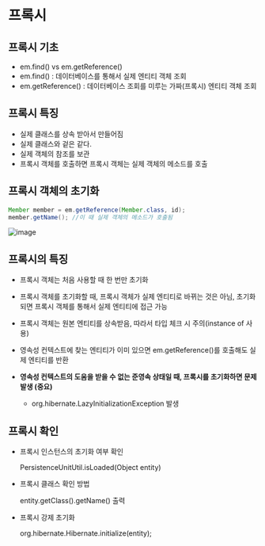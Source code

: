 # 프록시

## 프록시 기초

- em.find() vs em.getReference()
- em.find() : 데이터베이스를 통해서 실제 엔티티 객체 조회
- em.getReference() : 데이터베이스 조회를 미루는 가짜(프록시) 엔티티 객체 조회



## 프록시 특징

- 실제 클래스를 상속 받아서 만들어짐
- 실제 클래스와 겉은 같다.
- 실제 객체의 참조를 보관
- 프록시 객체를 호출하면 프록시 객체는 실제 객체의 메소드를 호출



## 프록시 객체의 초기화

```java
Member member = em.getReference(Member.class, id);
member.getName(); //이 때 실제 객체의 메소드가 호출됨
```

![image](https://user-images.githubusercontent.com/40904001/191946232-b5ab5583-999b-4a4c-8bdb-bc63a16a27a7.png)



## 프록시의 특징

- 프록시 객체는 처음 사용할 때 한 번만 초기화

- 프록시 객체를 초기화할 때, 프록시 객체가 실제 엔티티로 바뀌는 것은 아님, 초기화되면 프록시 객체를 통해서 실제 엔티티에 접근 가능

- 프록시 객체는 원본 엔티티를 상속받음, 따라서 타입 체크 시 주의(instance of 사용)

- 영속성 컨텍스트에 찾는 엔티티가 이미 있으면 em.getReference()를 호출해도 실제 엔티티를 반환

- **영속성 컨텍스트의 도움을 받을 수 없는 준영속 상태일 때, 프록시를 초기화하면 문제 발생 (중요)**

  - org.hibernate.LazyInitializationException 발생

  

## 프록시 확인

- 프록시 인스턴스의 초기화 여부 확인

  PersistenceUnitUtil.isLoaded(Object entity)

- 프록시 클래스 확인 방법

  entity.getClass().getName() 출력

- 프록시 강제 초기화

  org.hibernate.Hibernate.initialize(entity);





